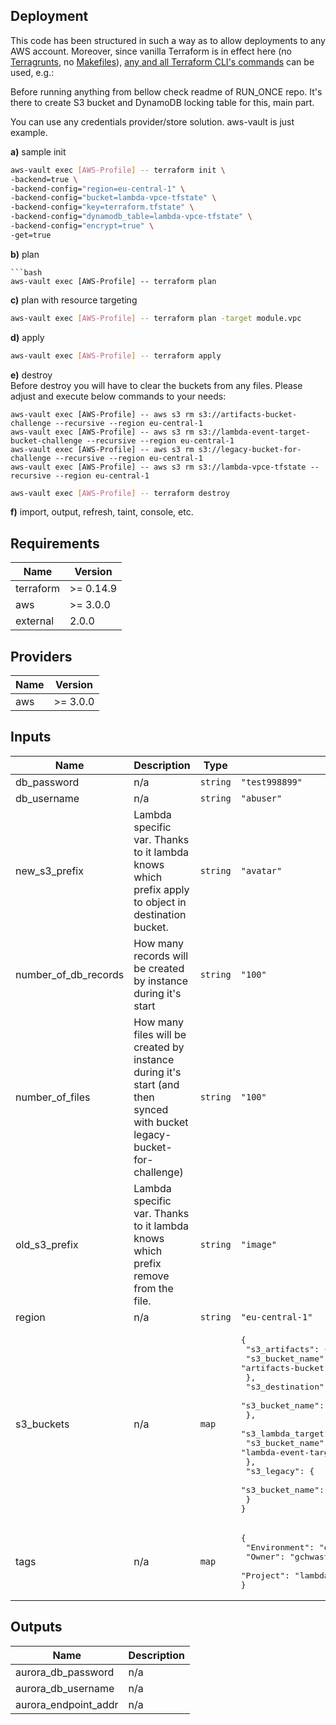 ## Deployment
This code has been structured in such a way as to allow deployments to any AWS account.
Moreover, since vanilla Terraform is in effect here (no [Terragrunts](https://terragrunt.gruntwork.io/), no [Makefiles](https://opensource.com/article/18/8/what-how-makefile)),
[any and all Terraform CLI's commands](https://www.terraform.io/docs/commands/index.html) can be used, e.g.:  

Before running anything from bellow check readme of RUN_ONCE repo. It's there to create S3 bucket and DynamoDB locking table for this, main part.

You can use any credentials provider/store solution. aws-vault is just example.  

**a)** sample init
```bash
aws-vault exec [AWS-Profile] -- terraform init \
-backend=true \
-backend-config="region=eu-central-1" \
-backend-config="bucket=lambda-vpce-tfstate" \
-backend-config="key=terraform.tfstate" \
-backend-config="dynamodb_table=lambda-vpce-tfstate" \
-backend-config="encrypt=true" \
-get=true
```

**b)** plan
```
```bash
aws-vault exec [AWS-Profile] -- terraform plan
```
**c)** plan with resource targeting
```bash
aws-vault exec [AWS-Profile] -- terraform plan -target module.vpc
```
**d)** apply
```bash
aws-vault exec [AWS-Profile] -- terraform apply
```
**e)** destroy  
Before destroy you will have to clear the buckets from any files. Please adjust and execute below commands to your needs:  
```shell script
aws-vault exec [AWS-Profile] -- aws s3 rm s3://artifacts-bucket-challenge --recursive --region eu-central-1
aws-vault exec [AWS-Profile] -- aws s3 rm s3://lambda-event-target-bucket-challenge --recursive --region eu-central-1
aws-vault exec [AWS-Profile] -- aws s3 rm s3://legacy-bucket-for-challenge --recursive --region eu-central-1
aws-vault exec [AWS-Profile] -- aws s3 rm s3://lambda-vpce-tfstate --recursive --region eu-central-1  
```
```bash
aws-vault exec [AWS-Profile] -- terraform destroy
```
**f)** import, output, refresh, taint, console, etc.

<!-- BEGINNING OF PRE-COMMIT-TERRAFORM DOCS HOOK -->
## Requirements

| Name | Version |
|------|---------|
| terraform | >= 0.14.9 |
| aws | >= 3.0.0 |
| external | 2.0.0 |

## Providers

| Name | Version |
|------|---------|
| aws | >= 3.0.0 |

## Inputs

| Name | Description | Type | Default | Required |
|------|-------------|------|---------|:--------:|
| db\_password | n/a | `string` | `"test998899"` | no |
| db\_username | n/a | `string` | `"abuser"` | no |
| new\_s3\_prefix | Lambda specific var. Thanks to it lambda knows which prefix apply to object in destination bucket. | `string` | `"avatar"` | no |
| number\_of\_db\_records | How many records will be created by instance during it's start | `string` | `"100"` | no |
| number\_of\_files | How many files will be created by instance during it's start (and then synced with bucket legacy-bucket-for-challenge) | `string` | `"100"` | no |
| old\_s3\_prefix | Lambda specific var. Thanks to it lambda knows which prefix remove from the file. | `string` | `"image"` | no |
| region | n/a | `string` | `"eu-central-1"` | no |
| s3\_buckets | n/a | `map` | <pre>{<br>  "s3_artifacts": {<br>    "s3_bucket_name": "artifacts-bucket-challenge"<br>  },<br>  "s3_destination": {<br>    "s3_bucket_name": "ec2-destination-bucket-challenge"<br>  },<br>  "s3_lambda_target": {<br>    "s3_bucket_name": "lambda-event-target-bucket-challenge"<br>  },<br>  "s3_legacy": {<br>    "s3_bucket_name": "legacy-bucket-for-challenge"<br>  }<br>}</pre> | no |
| tags | n/a | `map` | <pre>{<br>  "Environment": "dev",<br>  "Owner": "gchwastarz",<br>  "Project": "lambda-vpce"<br>}</pre> | no |

## Outputs

| Name | Description |
|------|-------------|
| aurora\_db\_password | n/a |
| aurora\_db\_username | n/a |
| aurora\_endpoint\_addr | n/a |

<!-- END OF PRE-COMMIT-TERRAFORM DOCS HOOK -->
